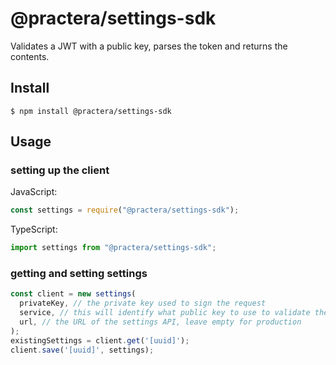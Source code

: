 # @practera/settings-sdk

Validates a JWT with a public key, parses the token and returns the contents.

## Install

```
$ npm install @practera/settings-sdk
```

## Usage

### setting up the client
JavaScript:
```js
const settings = require("@practera/settings-sdk");
```

TypeScript:
```js
import settings from "@practera/settings-sdk";
```

### getting and setting settings
```js
const client = new settings(
  privateKey, // the private key used to sign the request
  service, // this will identify what public key to use to validate the token, the variable called ${service}_JWT will be used. The variable should contain a key called public and the public key as the value.
  url, // the URL of the settings API, leave empty for production
);
existingSettings = client.get('[uuid]');
client.save('[uuid]', settings);


